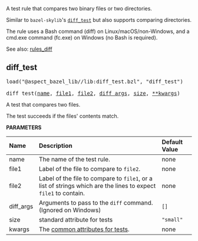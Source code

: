 <!-- Generated with Stardoc: http://skydoc.bazel.build -->

A test rule that compares two binary files or two directories.

Similar to `bazel-skylib`'s [`diff_test`](https://github.com/bazelbuild/bazel-skylib/blob/main/rules/diff_test.bzl)
but also supports comparing directories.

The rule uses a Bash command (diff) on Linux/macOS/non-Windows, and a cmd.exe
command (fc.exe) on Windows (no Bash is required).

See also: [rules_diff](https://gitlab.arm.com/bazel/rules_diff)

<a id="diff_test"></a>

## diff_test

<pre>
load("@aspect_bazel_lib//lib:diff_test.bzl", "diff_test")

diff_test(<a href="#diff_test-name">name</a>, <a href="#diff_test-file1">file1</a>, <a href="#diff_test-file2">file2</a>, <a href="#diff_test-diff_args">diff_args</a>, <a href="#diff_test-size">size</a>, <a href="#diff_test-kwargs">**kwargs</a>)
</pre>

A test that compares two files.

The test succeeds if the files' contents match.


**PARAMETERS**


| Name  | Description | Default Value |
| :------------- | :------------- | :------------- |
| <a id="diff_test-name"></a>name |  The name of the test rule.   |  none |
| <a id="diff_test-file1"></a>file1 |  Label of the file to compare to <code>file2</code>.   |  none |
| <a id="diff_test-file2"></a>file2 |  Label of the file to compare to <code>file1</code>, or a list of strings which are the lines to expect <code>file1</code> to contain.   |  none |
| <a id="diff_test-diff_args"></a>diff_args |  Arguments to pass to the `diff` command. (Ignored on Windows)   |  `[]` |
| <a id="diff_test-size"></a>size |  standard attribute for tests   |  `"small"` |
| <a id="diff_test-kwargs"></a>kwargs |  The <a href="https://docs.bazel.build/versions/main/be/common-definitions.html#common-attributes-tests">common attributes for tests</a>.   |  none |


